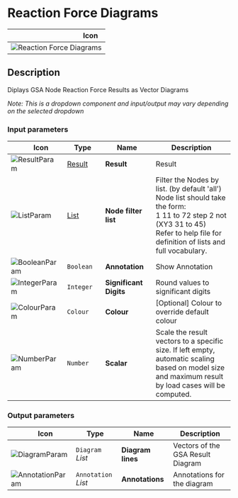 # Reaction Force Diagrams
<!--- This file has been auto-generated, do not change it manually! Edit the generator here: https://github.com/arup-group/GSA-Grasshopper/tree/main/DocsGeneration --->

|<img width="150"/> Icon |
| ----------- |
|![Reaction Force Diagrams](./images/ReactionForceDiagrams.png) |

## Description

Diplays GSA Node Reaction Force Results as Vector Diagrams

_Note: This is a dropdown component and input/output may vary depending on the selected dropdown_

### Input parameters

|<img width="20"/> Icon |<img width="200"/> Type |<img width="200"/> Name |<img width="1000"/> Description |
| ----------- | ----------- | ----------- | ----------- |
|![ResultParam](./images/ResultParam.png) |[Result](gsagh-result-parameter.md) |**Result** |Result |
|![ListParam](./images/ListParam.png) |[List](gsagh-list-parameter.md) |**Node filter list** |Filter the Nodes by list. (by default 'all')<br />Node list should take the form:<br /> 1 11 to 72 step 2 not (XY3 31 to 45)<br />Refer to help file for definition of lists and full vocabulary. |
|![BooleanParam](./images/BooleanParam.png) |`Boolean` |**Annotation** |Show Annotation |
|![IntegerParam](./images/IntegerParam.png) |`Integer` |**Significant Digits** |Round values to significant digits |
|![ColourParam](./images/ColourParam.png) |`Colour` |**Colour** |[Optional] Colour to override default colour |
|![NumberParam](./images/NumberParam.png) |`Number` |**Scalar** |Scale the result vectors to a specific size. If left empty, automatic scaling based on model size and maximum result by load cases will be computed. |

### Output parameters

|<img width="20"/> Icon |<img width="200"/> Type |<img width="200"/> Name |<img width="1000"/> Description |
| ----------- | ----------- | ----------- | ----------- |
|![DiagramParam](./images/DiagramParam.png) |`Diagram` _List_ |**Diagram lines** |Vectors of the GSA Result Diagram |
|![AnnotationParam](./images/AnnotationParam.png) |`Annotation` _List_ |**Annotations** |Annotations for the diagram |
